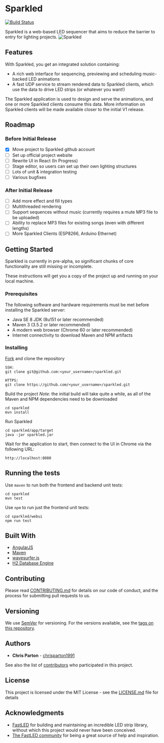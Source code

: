 # Sparkled
[![Build Status](https://travis-ci.org/sparkled/sparkled.svg?branch=master)](https://travis-ci.org/sparkled/sparkled)

Sparkled is a web-based LED sequencer that aims to reduce the barrier to entry for lighting projects.
![Sparkled](https://github.com/sparkled/sparkled/raw/gh-pages/images/sparkled-screenshot.jpg "Sparkled")

## Features
With Sparkled, you get an integrated solution containing:
 * A rich web interface for sequencing, previewing and scheduling music-backed LED animations
 * A fast UDP service to stream rendered data to Sparkled clients, which use the data to drive LED strips (or whatever you want!)

The Sparkled application is used to design and serve the animations, and one or more Sparkled clients consume this data. More information on Sparkled clients will be made available closer to the initial V1 release.

## Roadmap
### Before Initial Release
- [x] Move project to Sparkled github account
- [ ] Set up official project website
- [ ] Rewrite UI in React (In Progress)
- [ ] Stage editor, so users can set up their own lighting structures
- [ ] Lots of unit & integration testing
- [ ] Various bugfixes

### After Initial Release
- [ ] Add more effect and fill types
- [ ] Multithreaded rendering
- [ ] Support sequences without music (currently requires a mute MP3 file to be uploaded)
- [ ] Ability to replace MP3 files for existing songs (even with different lengths)
- [ ] More Sparkled Clients (ESP8266, Arduino Ethernet)

## Getting Started
Sparkled is currently in pre-alpha, so significant chunks of core functionality are still missing or incomplete.

These instructions will get you a copy of the project up and running on your local machine.

### Prerequisites
The following software and hardware requirements must be met before installing the Sparkled server:
* Java SE 8 JDK (8u151 or later recommended)
* Maven 3 (3.5.2 or later recommended)
* A modern web browser (Chrome 60 or later recommended)
* Internet connectivity to download Maven and NPM artifacts

### Installing
[Fork](https://help.github.com/articles/fork-a-repo) and clone the repository
```
SSH:
git clone git@github.com:<your_username>/sparkled.git

HTTPS:
git clone https://github.com/<your_username>/sparkled.git
```

Build the project
*Note:* the initial build will take quite a while, as all of the Maven and NPM dependencies need to be downloaded
```
cd sparkled
mvn install
```

Run Sparkled
```
cd sparkled/app/target
java -jar sparkled.jar
```

Wait for the application to start, then connect to the UI in Chrome via the following URL:
```
http://localhost:8080
```

## Running the tests
Use `maven` to run both the frontend and backend unit tests:
```
cd sparkled
mvn test
```

Use `npm` to run just the frontend unit tests:
```
cd sparkled/webui
npm run test
```

## Built With
* [AngularJS](https://angularjs.org)
* [Maven](https://maven.apache.org)
* [wavesurfer.js](https://wavesurfer-js.org)
* [H2 Database Engine](https://www.h2database.com)

## Contributing
Please read [CONTRIBUTING.md](#todo:add-contributing) for details on our code of conduct, and the process for submitting pull requests to us.

## Versioning
We use [SemVer](http://semver.org/) for versioning. For the versions available, see the [tags on this repository](https://github.com/sparkled/sparkled/tags). 

## Authors
* **Chris Parton** - [chrisparton1991](https://github.com/chrisparton1991)

See also the list of [contributors](https://github.com/sparkled/sparkled/contributors) who participated in this project.

## License
This project is licensed under the MIT License - see the [LICENSE.md](LICENSE.md) file for details

## Acknowledgments
* [FastLED](http://fastled.io) for building and maintaining an incredible LED strip library, without which this project would never have been conceived.
* [The FastLED community](https://plus.google.com/communities/109127054924227823508) for being a great source of help and inspiration.
